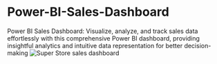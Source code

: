 # Power-BI-Sales-Dashboard
Power BI Sales Dashboard: Visualize, analyze, and track sales data effortlessly with this comprehensive Power BI dashboard, providing insightful analytics and intuitive data representation for better decision-making
![Super Store sales dashboard](https://github.com/MKDpahasara/Power-BI-Sales-Dashboard/assets/115679141/58a505a0-3369-473a-a68c-9871d980d663)
